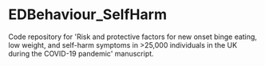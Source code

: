 # EDBehaviour_SelfHarm
Code repository for 'Risk and protective factors for new onset binge eating, low weight, and self-harm symptoms in >25,000 individuals in the UK during the COVID-19 pandemic' manuscript.
